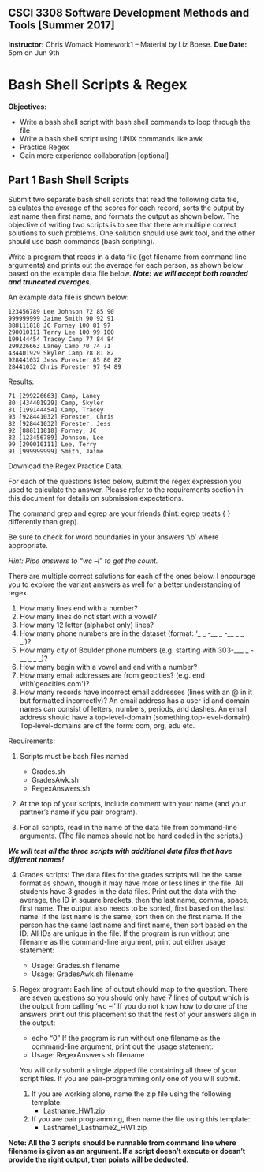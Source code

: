 ## CSCI 3308 Software Development Methods and Tools [Summer 2017]
**Instructor:** Chris Womack
Homework1 – Material by Liz Boese. 
**Due Date:** 5pm on Jun 9th

# Bash Shell Scripts & Regex

**Objectives:**

- Write a bash shell script with bash shell commands to loop through the file
- Write a bash shell script using UNIX commands like awk 
- Practice Regex 
- Gain more experience collaboration [optional] 

## Part 1 Bash Shell Scripts 

Submit two separate bash shell scripts that read the following data file, calculates the average of the scores for each record, sorts the output by last name then first name, and formats the output as shown below. The objective of writing two scripts is to see that there are multiple correct solutions to such problems. One solution should use awk tool, and the other should use bash commands (bash scripting).

Write a program that reads in a data file (get filename from command line arguments) and prints out the average for each person, as shown below based on the example data file below. ***Note: we will accept both rounded and truncated averages.***

An example data file is shown below:
```
123456789 Lee Johnson 72 85 90 
999999999 Jaime Smith 90 92 91
888111818 JC Forney 100 81 97
290010111 Terry Lee 100 99 100
199144454 Tracey Camp 77 84 84
299226663 Laney Camp 70 74 71
434401929 Skyler Camp 78 81 82
928441032 Jess Forester 85 80 82
28441032 Chris Forester 97 94 89
```
Results:
```
71 [299226663] Camp, Laney 
80 [434401929] Camp, Skyler
81 [199144454] Camp, Tracey
93 [928441032] Forester, Chris
82 [928441032] Forester, Jess
92 [888111818] Forney, JC
82 [123456789] Johnson, Lee
99 [290010111] Lee, Terry
91 [999999999] Smith, Jaime
```
Download the Regex Practice Data.

For each of the questions listed below, submit the regex expression you used to calculate the answer. Please refer to the requirements section in this document for details on submission expectations.

The command grep and egrep are your friends (hint: egrep treats { } differently than grep).

Be sure to check for word boundaries in your answers ‘\b’ where appropriate. 

*Hint: Pipe answers to “wc –l” to get the count.*

There are multiple correct solutions for each of the ones below. I encourage you to explore the variant answers as well for a better understanding of regex.

1. How many lines end with a number?
2. How many lines do not start with a vowel?
3. How many 12 letter (alphabet only) lines?
4. How many phone numbers are in the dataset (format: ‘_ _ _-___ _ _-___ _ _ _’)?
5. How many city of Boulder phone numbers (e.g. starting with 303-___ _ _-___ _ _ _)?
6. How many begin with a vowel and end with a number?
7. How many email addresses are from geocities? (e.g. end with'geocities.com')?
8. How many records have incorrect email addresses (lines with an @ in it but formatted incorrectly)? An email address has a user-id and domain names can consist of letters, numbers, periods, and dashes. An email address should have a top-level-domain (something.top-level-domain). Top-level-domains are of the form: com, org, edu etc.

Requirements:
1. Scripts must be bash files named
   - Grades.sh
   - GradesAwk.sh
   - RegexAnswers.sh
   
2. At the top of your scripts, include comment with your name (and your partner’s name if you pair program).
3. For all scripts, read in the name of the data file from command-line arguments. (The file names should not be hard coded in the scripts.)

***We will test all the three scripts with additional data files that have different names!***

4. Grades scripts:
   The data files for the grades scripts will be the same format as shown, though it may have more or less lines in the file. All students have 3 grades in the data files.
   Print out the data with the average, the ID in square brackets, then the last name, comma, space, first name.
   The output also needs to be sorted, first based on the last name. If the last name is the same, sort then on the first name. If the person has the same last name and first name, then sort based on the ID. All IDs are unique in the file.
   If the program is run without one filename as the command-line argument, print out either usage statement:
   - Usage: Grades.sh filename
   - Usage: GradesAwk.sh filename
   
5. Regex program:
   Each line of output should map to the question. There are seven questions so you should only have 7 lines of output which is the output from calling ‘wc –l’ If you do not know how to do one of the answers print out this placement so that the rest of your answers align in the output: 
   - echo “0”
   If the program is run without one filename as the command-­­line argument, print out the usage statement: 
   - Usage: RegexAnswers.sh filename

   You will only submit a single zipped file containing all three of your script files. If you are pair-programming only one of you will submit. 
   1. If you are working alone, name the zip file using the following template:
      - Lastname_HW1.zip
   2. If you are pair programming, then name the file using this template:
      - Lastname1_Lastname2_HW1.zip

**Note: All the 3 scripts should be runnable from command line where filename is given as an argument. If a script doesn’t execute or doesn’t provide the right output, then points will be deducted.**
